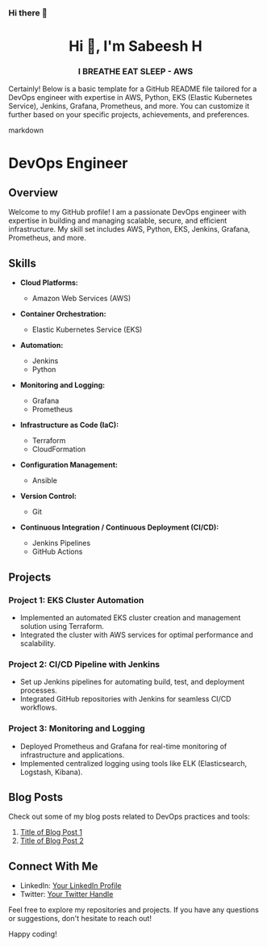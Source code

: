 ### Hi there 👋

<h1 align="center">Hi 👋, I'm Sabeesh H</h1>
<h3 align="center">I BREATHE EAT SLEEP - AWS</h3>

Certainly! Below is a basic template for a GitHub README file tailored for a DevOps engineer with expertise in AWS, Python, EKS (Elastic Kubernetes Service), Jenkins, Grafana, Prometheus, and more. You can customize it further based on your specific projects, achievements, and preferences.

markdown

# DevOps Engineer

## Overview

Welcome to my GitHub profile! I am a passionate DevOps engineer with expertise in building and managing scalable, secure, and efficient infrastructure. My skill set includes AWS, Python, EKS, Jenkins, Grafana, Prometheus, and more.

## Skills

- **Cloud Platforms:**
  - Amazon Web Services (AWS)

- **Container Orchestration:**
  - Elastic Kubernetes Service (EKS)

- **Automation:**
  - Jenkins
  - Python

- **Monitoring and Logging:**
  - Grafana
  - Prometheus

- **Infrastructure as Code (IaC):**
  - Terraform
  - CloudFormation

- **Configuration Management:**
  - Ansible

- **Version Control:**
  - Git

- **Continuous Integration / Continuous Deployment (CI/CD):**
  - Jenkins Pipelines
  - GitHub Actions

## Projects

### Project 1: EKS Cluster Automation

- Implemented an automated EKS cluster creation and management solution using Terraform.
- Integrated the cluster with AWS services for optimal performance and scalability.

### Project 2: CI/CD Pipeline with Jenkins

- Set up Jenkins pipelines for automating build, test, and deployment processes.
- Integrated GitHub repositories with Jenkins for seamless CI/CD workflows.

### Project 3: Monitoring and Logging

- Deployed Prometheus and Grafana for real-time monitoring of infrastructure and applications.
- Implemented centralized logging using tools like ELK (Elasticsearch, Logstash, Kibana).

## Blog Posts

Check out some of my blog posts related to DevOps practices and tools:

1. [Title of Blog Post 1](link-to-blog-post1)
2. [Title of Blog Post 2](link-to-blog-post2)

## Connect With Me

- LinkedIn: [Your LinkedIn Profile](link-to-linkedin)
- Twitter: [Your Twitter Handle](link-to-twitter)

Feel free to explore my repositories and projects. If you have any questions or suggestions, don't hesitate to reach out!

Happy coding!
